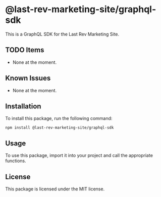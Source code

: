 # @last-rev-marketing-site/graphql-sdk

This is a GraphQL SDK for the Last Rev Marketing Site.

## TODO Items
- None at the moment.

## Known Issues
- None at the moment. 

## Installation
To install this package, run the following command:
```
npm install @last-rev-marketing-site/graphql-sdk
```

## Usage
To use this package, import it into your project and call the appropriate functions. 

## License
This package is licensed under the MIT license.